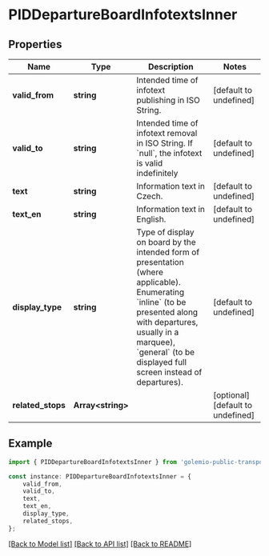 # PIDDepartureBoardInfotextsInner


## Properties

Name | Type | Description | Notes
------------ | ------------- | ------------- | -------------
**valid_from** | **string** | Intended time of infotext publishing in ISO String. | [default to undefined]
**valid_to** | **string** | Intended time of infotext removal in ISO String. If &#x60;null&#x60;, the infotext is valid indefinitely | [default to undefined]
**text** | **string** | Information text in Czech. | [default to undefined]
**text_en** | **string** | Information text in English. | [default to undefined]
**display_type** | **string** | Type of display on board by the intended form of presentation (where applicable). Enumerating &#x60;inline&#x60; (to be presented along with departures, usually in a marquee), &#x60;general&#x60; (to be displayed full screen instead of departures). | [default to undefined]
**related_stops** | **Array&lt;string&gt;** |  | [optional] [default to undefined]

## Example

```typescript
import { PIDDepartureBoardInfotextsInner } from 'golemio-public-transport-api';

const instance: PIDDepartureBoardInfotextsInner = {
    valid_from,
    valid_to,
    text,
    text_en,
    display_type,
    related_stops,
};
```

[[Back to Model list]](../README.md#documentation-for-models) [[Back to API list]](../README.md#documentation-for-api-endpoints) [[Back to README]](../README.md)
